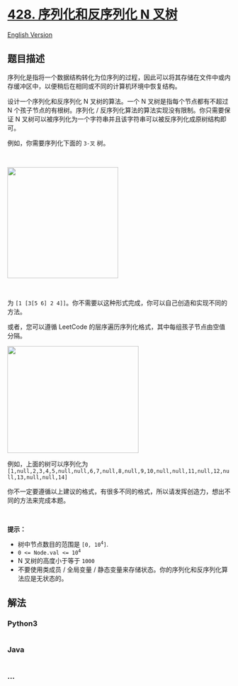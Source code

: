 # [428. 序列化和反序列化 N 叉树](https://leetcode-cn.com/problems/serialize-and-deserialize-n-ary-tree)

[English Version](https://github.com/yanglr/leetcode-ac/blob/master/assets/0400-0499/0428.Serialize%20and%20Deserialize%20N-ary%20Tree/README_EN.md)

## 题目描述

<!-- 这里写题目描述 -->

<p>序列化是指将一个数据结构转化为位序列的过程，因此可以将其存储在文件中或内存缓冲区中，以便稍后在相同或不同的计算机环境中恢复结构。</p>

<p>设计一个序列化和反序列化 N 叉树的算法。一个 N 叉树是指每个节点都有不超过 N 个孩子节点的有根树。序列化 / 反序列化算法的算法实现没有限制。你只需要保证 N 叉树可以被序列化为一个字符串并且该字符串可以被反序列化成原树结构即可。</p>

<p>例如，你需要序列化下面的 <code>3-叉</code> 树。</p>

<p> </p>

<p><img src="https://cdn.jsdelivr.net/gh/yanglr/leetcode-ac@master/assets/0400-0499/0428.Serialize%20and%20Deserialize%20N-ary%20Tree/images/narytreeexample.png" style="width: 250px;" /></p>

<p> </p>

<p>为 <code>[1 [3[5 6] 2 4]]</code>。你不需要以这种形式完成，你可以自己创造和实现不同的方法。</p>

<p>或者，您可以遵循 LeetCode 的层序遍历序列化格式，其中每组孩子节点由空值分隔。</p>

<p><img alt="" src="https://cdn.jsdelivr.net/gh/yanglr/leetcode-ac@master/assets/0400-0499/0428.Serialize%20and%20Deserialize%20N-ary%20Tree/images/sample_4_964.png" style="width: 296px; height: 241px;" /></p>

<p>例如，上面的树可以序列化为 <code>[1,null,2,3,4,5,null,null,6,7,null,8,null,9,10,null,null,11,null,12,null,13,null,null,14]</code></p>

<p>你不一定要遵循以上建议的格式，有很多不同的格式，所以请发挥创造力，想出不同的方法来完成本题。</p>

<p> </p>

<p><strong>提示：</strong></p>

<ul>
	<li>树中节点数目的范围是 <code>[0, 10<sup>4</sup>]</code>.</li>
	<li><code>0 <= Node.val <= 10<sup>4</sup></code></li>
	<li>N 叉树的高度小于等于 <code>1000</code></li>
	<li>不要使用类成员 / 全局变量 / 静态变量来存储状态。你的序列化和反序列化算法应是无状态的。</li>
</ul>


## 解法

<!-- 这里可写通用的实现逻辑 -->

<!-- tabs:start -->

### **Python3**

<!-- 这里可写当前语言的特殊实现逻辑 -->

```python

```

### **Java**

<!-- 这里可写当前语言的特殊实现逻辑 -->

```java

```

### **...**

```

```

<!-- tabs:end -->

